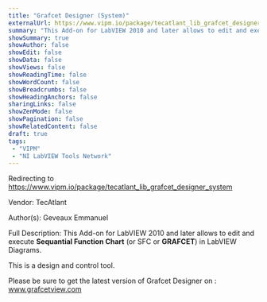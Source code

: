 ```yaml
---
title: "Grafcet Designer (System)"
externalUrl: https://www.vipm.io/package/tecatlant_lib_grafcet_designer_system
summary: "This Add-on for LabVIEW 2010 and later allows to edit and execute **Sequantial Function Chart** (or SFC or **GRAFCET**) in LabVIEW Diagrams."
showSummary: true
showAuthor: false
showEdit: false
showData: false
showViews: false
showReadingTime: false
showWordCount: false
showBreadcrumbs: false
showHeadingAnchors: false
sharingLinks: false
showZenMode: false
showPagination: false
showRelatedContent: false
draft: true
tags:
 - "VIPM"
 - "NI LabVIEW Tools Network"
---
```


Redirecting to https://www.vipm.io/package/tecatlant_lib_grafcet_designer_system

Vendor: TecAtlant

Author(s): Geveaux Emmanuel
 
Full Description:
This Add-on for LabVIEW 2010 and later allows to edit and execute **Sequantial Function Chart** (or SFC or **GRAFCET**) in LabVIEW Diagrams.

This is a design and control tool.

Please be sure to get the latest version of Grafcet Designer on :
www.grafcetview.com